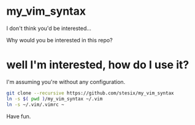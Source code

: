 # my_vim_syntax
I don't think you'd be interested...

Why would you be interested in this repo?

# well I'm interested, how do I use it?

I'm assuming you're without any configuration.
```bash
git clone --recursive https://github.com/stesix/my_vim_syntax
ln -s $( pwd )/my_vim_syntax ~/.vim
ln -s ~/.vim/.vimrc ~
```

Have fun.
